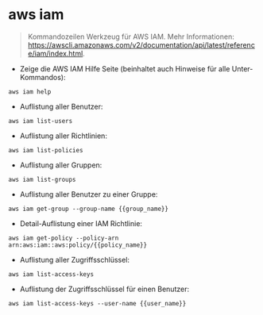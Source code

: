 # aws iam

> Kommandozeilen Werkzeug für AWS IAM.
> Mehr Informationen: <https://awscli.amazonaws.com/v2/documentation/api/latest/reference/iam/index.html>.

- Zeige die AWS IAM Hilfe Seite (beinhaltet auch Hinweise für alle Unter-Kommandos):

`aws iam help`

- Auflistung aller Benutzer:

`aws iam list-users`

- Auflistung aller Richtlinien:

`aws iam list-policies`

- Auflistung aller Gruppen:

`aws iam list-groups`

- Auflistung aller Benutzer zu einer Gruppe:

`aws iam get-group --group-name {{group_name}}`

- Detail-Auflistung einer IAM Richtlinie:

`aws iam get-policy --policy-arn arn:aws:iam::aws:policy/{{policy_name}}`

- Auflistung aller Zugriffsschlüssel:

`aws iam list-access-keys`

- Auflistung der Zugriffsschlüssel für einen Benutzer:

`aws iam list-access-keys --user-name {{user_name}}`
